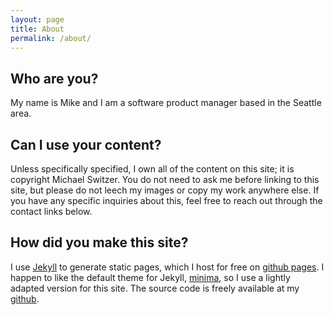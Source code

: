 ```yaml
---
layout: page
title: About
permalink: /about/
---
```


## Who are you?
My name is Mike and I am a software product manager based in the Seattle area.

## Can I use your content?
Unless specifically specified, I own all of the content on this site; it is copyright Michael Switzer. You do not need to ask me before linking to this site, but please do not leech my images or copy my work anywhere else. If you have any specific inquiries about this, feel free to reach out through the contact links below.

## How did you make this site?
I use [Jekyll](https://jekyllrb.com) to generate static pages, which I host for free on [github pages](https://pages.github.com/). I happen to like the default theme for Jekyll, [minima](https://github.com/jekyll/minima), so I use a lightly adapted version for this site. The source code is freely available at my [github](https://github.com/michaelswitzer/michaelswitzer.github.io).